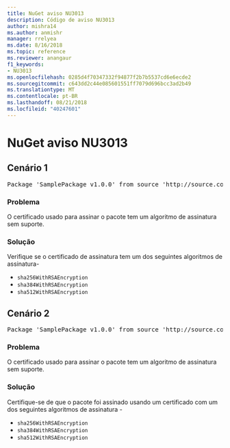 ```yaml
---
title: NuGet aviso NU3013
description: Código de aviso NU3013
author: mishra14
ms.author: anmishr
manager: rrelyea
ms.date: 8/16/2018
ms.topic: reference
ms.reviewer: anangaur
f1_keywords:
- NU3013
ms.openlocfilehash: 0285d4f70347332f94877f2b7b5537cd6e6ecde2
ms.sourcegitcommit: c643dd2c44e085601551ff7079d696bcc3ad2b49
ms.translationtype: MT
ms.contentlocale: pt-BR
ms.lasthandoff: 08/21/2018
ms.locfileid: "40247601"
---
```

# <a name="nuget-warning-nu3013"></a>NuGet aviso NU3013

## <a name="scenario-1"></a>Cenário 1

<pre>Package 'SamplePackage v1.0.0' from source 'http://source.com/index.json': The signing certificate has an unsupported signature algorithm.</pre>

### <a name="issue"></a>Problema

O certificado usado para assinar o pacote tem um algoritmo de assinatura sem suporte.


### <a name="solution"></a>Solução

Verifique se o certificado de assinatura tem um dos seguintes algoritmos de assinatura- 
* `sha256WithRSAEncryption`
* `sha384WithRSAEncryption`
* `sha512WithRSAEncryption`



## <a name="scenario-2"></a>Cenário 2

<pre>Package 'SamplePackage v1.0.0' from source 'http://source.com/index.json': The primary signature's certificate has an unsupported signature algorithm.</pre>

### <a name="issue"></a>Problema

O certificado usado para assinar o pacote tem um algoritmo de assinatura sem suporte.


### <a name="solution"></a>Solução

Certifique-se de que o pacote foi assinado usando um certificado com um dos seguintes algoritmos de assinatura - 
* `sha256WithRSAEncryption`
* `sha384WithRSAEncryption`
* `sha512WithRSAEncryption`



